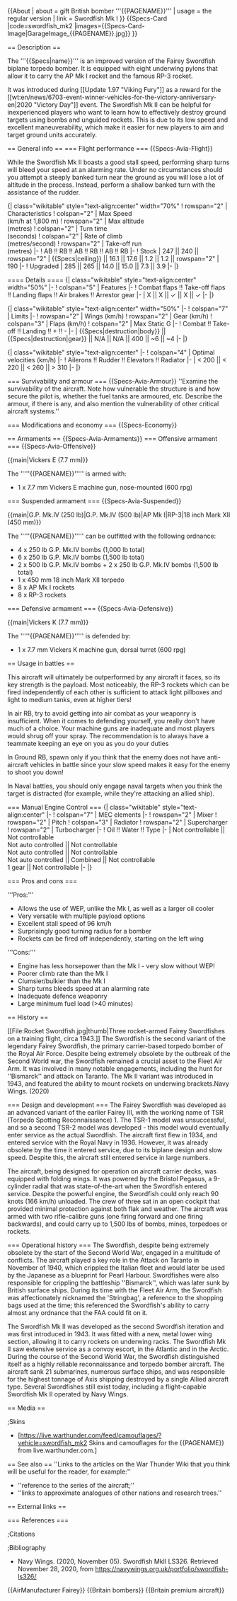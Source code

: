 {{About
| about = gift British bomber '''{{PAGENAME}}'''
| usage = the regular version
| link = Swordfish Mk I
}}
{{Specs-Card
|code=swordfish_mk2
|images={{Specs-Card-Image|GarageImage_{{PAGENAME}}.jpg}}
}}

== Description ==
<!-- ''In the description, the first part should be about the history of and the creation and combat usage of the aircraft, as well as its key features. In the second part, tell the reader about the aircraft in the game. Insert a screenshot of the vehicle, so that if the novice player does not remember the vehicle by name, he will immediately understand what kind of vehicle the article is talking about.'' -->
The '''{{Specs|name}}''' is an improved version of the Fairey Swordfish biplane torpedo bomber. It is equipped with eight underwing pylons that allow it to carry the AP Mk I rocket and the famous RP-3 rocket.

It was introduced during [[Update 1.97 "Viking Fury"]] as a reward for the [[wt:en/news/6703-event-winner-vehicles-for-the-victory-anniversary-en|2020 "Victory Day"]] event. The Swordfish Mk II can be helpful for inexperienced players who want to learn how to effectively destroy ground targets using bombs and unguided rockets. This is due to its low speed and excellent maneuverability, which make it easier for new players to aim and target ground units accurately.

== General info ==
=== Flight performance ===
{{Specs-Avia-Flight}}
<!-- ''Describe how the aircraft behaves in the air. Speed, manoeuvrability, acceleration and allowable loads - these are the most important characteristics of the vehicle.'' -->

While the Swordfish Mk II boasts a good stall speed, performing sharp turns will bleed your speed at an alarming rate. Under no circumstances should you attempt a steeply banked turn near the ground as you will lose a lot of altitude in the process. Instead, perform a shallow banked turn with the assistance of the rudder.

{| class="wikitable" style="text-align:center" width="70%"
! rowspan="2" | Characteristics
! colspan="2" | Max Speed<br>(km/h at 1,800 m)
! rowspan="2" | Max altitude<br>(metres)
! colspan="2" | Turn time<br>(seconds)
! colspan="2" | Rate of climb<br>(metres/second)
! rowspan="2" | Take-off run<br>(metres)
|-
! AB !! RB !! AB !! RB !! AB !! RB
|-
! Stock
| 247 || 240 || rowspan="2" | {{Specs|ceiling}} || 16.1 || 17.6 || 1.2 || 1.2 || rowspan="2" | 190
|-
! Upgraded
| 285 || 265 || 14.0 || 15.0 || 7.3 || 3.9
|-
|}

==== Details ====
{| class="wikitable" style="text-align:center" width="50%"
|-
! colspan="5" | Features
|-
! Combat flaps !! Take-off flaps !! Landing flaps !! Air brakes !! Arrestor gear
|-
| X || X || ✓ || X || ✓     <!-- ✓ -->
|-
|}

{| class="wikitable" style="text-align:center" width="50%"
|-
! colspan="7" | Limits
|-
! rowspan="2" | Wings (km/h)
! rowspan="2" | Gear (km/h)
! colspan="3" | Flaps (km/h)
! colspan="2" | Max Static G
|-
! Combat !! Take-off !! Landing !! + !! -
|-
| {{Specs|destruction|body}} || {{Specs|destruction|gear}} || N/A || N/A || 400 || ~6 || ~4
|-
|}

{| class="wikitable" style="text-align:center"
|-
! colspan="4" | Optimal velocities (km/h)
|-
! Ailerons !! Rudder !! Elevators !! Radiator
|-
| < 200 || < 220 || < 260 || > 310
|-
|}

=== Survivability and armour ===
{{Specs-Avia-Armour}}
''Examine the survivability of the aircraft. Note how vulnerable the structure is and how secure the pilot is, whether the fuel tanks are armoured, etc. Describe the armour, if there is any, and also mention the vulnerability of other critical aircraft systems.''

=== Modifications and economy ===
{{Specs-Economy}}

== Armaments ==
{{Specs-Avia-Armaments}}
=== Offensive armament ===
{{Specs-Avia-Offensive}}
<!-- ''Describe the offensive armament of the aircraft, if any. Describe how effective the cannons and machine guns are in a battle, and also what belts or drums are better to use. If there is no offensive weaponry, delete this subsection.'' -->
{{main|Vickers E (7.7 mm)}}

The '''''{{PAGENAME}}''''' is armed with:

* 1 x 7.7 mm Vickers E machine gun, nose-mounted (600 rpg)

=== Suspended armament ===
{{Specs-Avia-Suspended}}
<!-- ''Describe the aircraft's suspended armament: additional cannons under the wings, bombs, rockets and torpedoes. This section is especially important for bombers and attackers. If there is no suspended weaponry remove this subsection.'' -->
{{main|G.P. Mk.IV (250 lb)|G.P. Mk.IV (500 lb)|AP Mk I|RP-3|18 inch Mark XII (450 mm)}}

The '''''{{PAGENAME}}''''' can be outfitted with the following ordnance:

* 4 x 250 lb G.P. Mk.IV bombs (1,000 lb total)
* 6 x 250 lb G.P. Mk.IV bombs (1,500 lb total)
* 2 x 500 lb G.P. Mk.IV bombs + 2 x 250 lb G.P. Mk.IV bombs (1,500 lb total)
* 1 x 450 mm 18 inch Mark XII torpedo
* 8 x AP Mk I rockets
* 8 x RP-3 rockets

=== Defensive armament ===
{{Specs-Avia-Defensive}}
<!-- ''Defensive armament with turret machine guns or cannons, crewed by gunners. Examine the number of gunners and what belts or drums are better to use. If defensive weaponry is not available, remove this subsection.'' -->
{{main|Vickers K (7.7 mm)}}

The '''''{{PAGENAME}}''''' is defended by:

* 1 x 7.7 mm Vickers K machine gun, dorsal turret (600 rpg)

== Usage in battles ==
<!-- ''Describe the tactics of playing in the aircraft, the features of using aircraft in a team and advice on tactics. Refrain from creating a "guide" - do not impose a single point of view, but instead, give the reader food for thought. Examine the most dangerous enemies and give recommendations on fighting them. If necessary, note the specifics of the game in different modes (AB, RB, SB).'' -->

This aircraft will ultimately be outperformed by any aircraft it faces, so its key strength is the payload. Most noticeably, the RP-3 rockets which can be fired independently of each other is sufficient to attack light pillboxes and light to medium tanks, even at higher tiers!

In air RB, try to avoid getting into air combat as your weaponry is insufficient. When it comes to defending yourself, you really don't have much of a choice. Your machine guns are inadequate and most players would shrug off your spray. The recommendation is to always have a teammate keeping an eye on you as you do your duties

In Ground RB, spawn only if you think that the enemy does not have anti-aircraft vehicles in battle since your slow speed makes it easy for the enemy to shoot you down!

In Naval battles, you should only engage naval targets when you think the target is distracted (for example, while they're attacking an allied ship).

=== Manual Engine Control ===
{| class="wikitable" style="text-align:center"
|-
! colspan="7" | MEC elements
|-
! rowspan="2" | Mixer
! rowspan="2" | Pitch
! colspan="3" | Radiator
! rowspan="2" | Supercharger
! rowspan="2" | Turbocharger
|-
! Oil !! Water !! Type
|-
| Not controllable || Not controllable<br>Not auto controlled || Not controllable<br>Not auto controlled || Not controllable<br>Not auto controlled || Combined || Not controllable<br>1 gear || Not controllable
|-
|}

=== Pros and cons ===
<!-- ''Summarise and briefly evaluate the vehicle in terms of its characteristics and combat effectiveness. Mark its pros and cons in the bulleted list. Try not to use more than 6 points for each of the characteristics. Avoid using categorical definitions such as "bad", "good" and the like - use substitutions with softer forms such as "inadequate" and "effective".'' -->

'''Pros:'''

* Allows the use of WEP, unlike the Mk I, as well as a larger oil cooler
* Very versatile with multiple payload options
* Excellent stall speed of 96 km/h
* Surprisingly good turning radius for a bomber
* Rockets can be fired off independently, starting on the left wing

'''Cons:'''

* Engine has less horsepower than the Mk I - very slow without WEP!
* Poorer climb rate than the Mk I
* Clumsier/bulkier than the Mk I
* Sharp turns bleeds speed at an alarming rate
* Inadequate defence weaponry
* Large minimum fuel load (>40 minutes)

== History ==
<!-- ''Describe the history of the creation and combat usage of the aircraft in more detail than in the introduction. If the historical reference turns out to be too long, take it to a separate article, taking a link to the article about the vehicle and adding a block "/History" (example: <nowiki>https://wiki.warthunder.com/(Vehicle-name)/History</nowiki>) and add a link to it here using the <code>main</code> template. Be sure to reference text and sources by using <code><nowiki><ref></ref></nowiki></code>, as well as adding them at the end of the article with <code><nowiki><references /></nowiki></code>. This section may also include the vehicle's dev blog entry (if applicable) and the in-game encyclopedia description (under <code><nowiki>=== In-game description ===</nowiki></code>, also if applicable).'' -->
[[File:Rocket Swordfish.jpg|thumb|Three rocket-armed Fairey Swordfishes on a training flight, circa 1943.]]
The Swordfish is the second variant of the legendary Fairey Swordfish, the primary carrier-based torpedo bomber of the Royal Air Force. Despite being extremely obsolete by the outbreak of the Second World war, the Swordfish remained a crucial asset to the Fleet Air Arm. It was involved in many notable engagements, including the hunt for ''Bismarck'' and attack on Taranto. The Mk II variant was introduced in 1943, and featured the ability to mount rockets on underwing brackets.<ref name=":0">Navy Wings. (2020)</ref>

=== Design and development ===
The Fairey Swordfish was developed as an advanced variant of the earlier Fairey III, with the working name of TSR (Torpedo Spotting Reconnaissance) 1. The TSR-1 model was unsuccessful, and so a second TSR-2 model was developed - this model would eventually enter service as the actual Swordfish.<ref name=":0" /> The aircraft first flew in 1934, and entered service with the Royal Navy in 1936. However, it was already obsolete by the time it entered service, due to its biplane design and slow speed. Despite this, the aircraft still entered service in large numbers.

The aircraft, being designed for operation on aircraft carrier decks, was equipped with folding wings.<ref name=":0" /> It was powered by the Bristol Pegasus, a 9-cylinder radial that was state-of-the-art when the Swordfish entered service. Despite the powerful engine, the Swordfish could only reach 90 knots (166 km/h) unloaded.<ref name=":0" /> The crew of three sat in an open cockpit that provided minimal protection against both flak and weather. The aircraft was armed with two rifle-calibre guns (one firing forward and one firing backwards), and could carry up to 1,500 lbs of bombs, mines, torpedoes or rockets.<ref name=":0" />

=== Operational history ===
The Swordfish, despite being extremely obsolete by the start of the Second World War, engaged in a multitude of conflicts. The aircraft played a key role in the Attack on Taranto in November of 1940, which crippled the Italian fleet and would later be used by the Japanese as a blueprint for Pearl Harbour.<ref name=":0" /> Swordfishes were also responsible for crippling the battleship ''Bismarck'', which was later sunk by British surface ships. During its time with the Fleet Air Arm, the Swordfish was affectionately nicknamed the 'Stringbag', a reference to the shopping bags used at the time; this referenced the Swordfish's ability to carry almost any ordnance that the FAA could fit on it.<ref name=":0" />

The Swordfish Mk II was developed as the second Swordfish iteration and was first introduced in 1943. It was fitted with a new, metal lower wing section, allowing it to carry rockets on underwing racks.<ref name=":0" /> The Swordfish Mk II saw extensive service as a convoy escort, in the Atlantic and in the Arctic. During the course of the Second World War, the Swordfish distinguished itself as a highly reliable reconnaissance and torpedo bomber aircraft. The aircraft sank 21 submarines, numerous surface ships, and was responsible for the highest tonnage of Axis shipping destroyed by a single Allied aircraft type.<ref name=":0" /> Several Swordfishes still exist today, including a flight-capable Swordfish Mk II operated by Navy Wings.<ref name=":0" />

== Media ==
<!-- ''Excellent additions to the article would be video guides, screenshots from the game, and photos.'' -->

;Skins

* [https://live.warthunder.com/feed/camouflages/?vehicle=swordfish_mk2 Skins and camouflages for the {{PAGENAME}} from live.warthunder.com.]

== See also ==
''Links to the articles on the War Thunder Wiki that you think will be useful for the reader, for example:''

* ''reference to the series of the aircraft;''
* ''links to approximate analogues of other nations and research trees.''

== External links ==
<!-- ''Paste links to sources and external resources, such as:''
* ''topic on the official game forum;''
* ''other literature.'' -->

=== References ===

;Citations
<references />

;Bibliography

* Navy Wings. (2020, November 05). Swordfish MkII LS326. Retrieved November 28, 2020, from <nowiki>https://navywings.org.uk/portfolio/swordfish-ls326/</nowiki>

{{AirManufacturer Fairey}}
{{Britain bombers}}
{{Britain premium aircraft}}